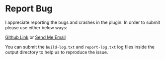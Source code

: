 <!--
 MIT License
 Copyright (c) 2024 Mehdi Janbarari (@janbarari)

 Permission is hereby granted, free of charge, to any person obtaining a copy
 of this software and associated documentation files (the "Software"), to deal
 in the Software without restriction, including without limitation the rights
 to use, copy, modify, merge, publish, distribute, sublicense, and/or sell
 copies of the Software, and to permit persons to whom the Software is
 furnished to do so, subject to the following conditions:

 The above copyright notice and this permission notice shall be included in all
 copies or substantial portions of the Software.

 THE SOFTWARE IS PROVIDED "AS IS", WITHOUT WARRANTY OF ANY KIND, EXPRESS OR
 IMPLIED, INCLUDING BUT NOT LIMITED TO THE WARRANTIES OF MERCHANTABILITY,
 FITNESS FOR A PARTICULAR PURPOSE AND NONINFRINGEMENT. IN NO EVENT SHALL THE
 AUTHORS OR COPYRIGHT HOLDERS BE LIABLE FOR ANY CLAIM, DAMAGES OR OTHER
 LIABILITY, WHETHER IN AN ACTION OF CONTRACT, TORT OR OTHERWISE, ARISING FROM,
 OUT OF OR IN CONNECTION WITH THE SOFTWARE OR THE USE OR OTHER DEALINGS IN THE
 SOFTWARE.
-->

# Report Bug
I appreciate reporting the bugs and crashes in the plugin. In order to submit please use either below ways:

[Github Link](https://github.com/janbarari/gradle-analytics-plugin/issues/new?title=RB:) or [Send Me Email](mailto:mehdi.janbarari@outlook.com?subject=[GAP]%20Report%20Bug)

You can submit the `build-log.txt` and `report-log.txt` log files inside the output directory to help us to reproduce the issue.
